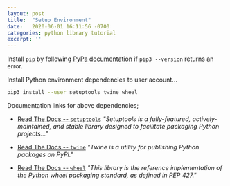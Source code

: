 ```yaml
---
layout: post
title:  "Setup Environment"
date:   2020-06-01 16:11:56 -0700
categories: python library tutorial
excerpt: ''
---
```




Install `pip` by following [PyPa documentation](https://pip.pypa.io/en/stable/installing/) if `pip3 --version` returns an error.


Install Python environment dependencies to user account...


```bash
pip3 install --user setuptools twine wheel
```


Documentation links for above dependencies;


- [Read The Docs -- `setuptools`](https://setuptools.readthedocs.io/en/latest/) _"Setuptools is a fully-featured, actively-maintained, and stable library designed to facilitate packaging Python projects..."_

- [Read The Docs -- `twine`](https://twine.readthedocs.io) _"Twine is a utility for publishing Python packages on PyPI."_

- [Read The Docs -- `wheel`](https://wheel.readthedocs.io) _"This library is the reference implementation of the Python wheel packaging standard, as defined in PEP 427."_
